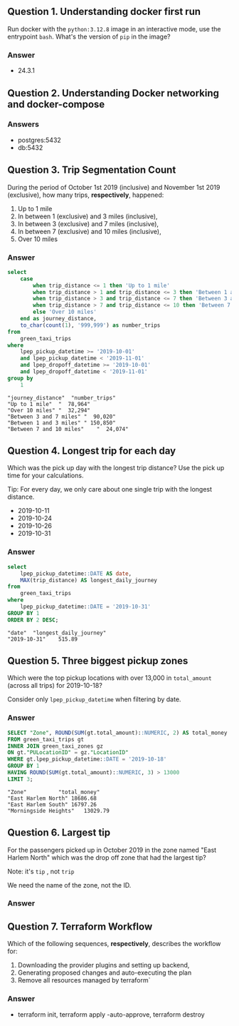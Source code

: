 ## Question 1. Understanding docker first run 

Run docker with the `python:3.12.8` image in an interactive mode, use the entrypoint `bash`.
What's the version of `pip` in the image?

### Answer 
- 24.3.1

## Question 2. Understanding Docker networking and docker-compose

### Answers

- postgres:5432
- db:5432

## Question 3. Trip Segmentation Count

During the period of October 1st 2019 (inclusive) and November 1st 2019 (exclusive), how many trips, **respectively**, happened:
1. Up to 1 mile
2. In between 1 (exclusive) and 3 miles (inclusive),
3. In between 3 (exclusive) and 7 miles (inclusive),
4. In between 7 (exclusive) and 10 miles (inclusive),
5. Over 10 miles

### Answer
```sql
select
    case
        when trip_distance <= 1 then 'Up to 1 mile'
        when trip_distance > 1 and trip_distance <= 3 then 'Between 1 and 3 miles'
        when trip_distance > 3 and trip_distance <= 7 then 'Between 3 and 7 miles'
        when trip_distance > 7 and trip_distance <= 10 then 'Between 7 and 10 miles'
        else 'Over 10 miles'
    end as journey_distance,
    to_char(count(1), '999,999') as number_trips
from
    green_taxi_trips
where
    lpep_pickup_datetime >= '2019-10-01'
    and lpep_pickup_datetime < '2019-11-01'
    and lpep_dropoff_datetime >= '2019-10-01'
    and lpep_dropoff_datetime < '2019-11-01'
group by
    1
```
```
"journey_distance"	"number_trips"
"Up to 1 mile"	"  78,964"
"Over 10 miles"	"  32,294"
"Between 3 and 7 miles"	"  90,020"
"Between 1 and 3 miles"	" 150,850"
"Between 7 and 10 miles"	"  24,074"
```

## Question 4. Longest trip for each day

Which was the pick up day with the longest trip distance?
Use the pick up time for your calculations.

Tip: For every day, we only care about one single trip with the longest distance. 

- 2019-10-11
- 2019-10-24
- 2019-10-26
- 2019-10-31

### Answer

```sql
select
    lpep_pickup_datetime::DATE AS date,
	MAX(trip_distance) AS longest_daily_journey
from
    green_taxi_trips
where
	lpep_pickup_datetime::DATE = '2019-10-31'
GROUP BY 1
ORDER BY 2 DESC;
```
```
"date"	"longest_daily_journey"
"2019-10-31"	515.89
```
## Question 5. Three biggest pickup zones

Which were the top pickup locations with over 13,000 in
`total_amount` (across all trips) for 2019-10-18?

Consider only `lpep_pickup_datetime` when filtering by date.

### Answer

```sql
SELECT "Zone", ROUND(SUM(gt.total_amount)::NUMERIC, 2) AS total_money
FROM green_taxi_trips gt
INNER JOIN green_taxi_zones gz
ON gt."PULocationID" = gz."LocationID"
WHERE gt.lpep_pickup_datetime::DATE = '2019-10-18'
GROUP BY 1
HAVING ROUND(SUM(gt.total_amount)::NUMERIC, 3) > 13000
LIMIT 3;
```
```
"Zone"			"total_money"
"East Harlem North"	18686.68
"East Harlem South"	16797.26
"Morningside Heights"	13029.79
```

## Question 6. Largest tip

For the passengers picked up in October 2019 in the zone
named "East Harlem North" which was the drop off zone that had
the largest tip?

Note: it's `tip` , not `trip`

We need the name of the zone, not the ID.

### Answer


## Question 7. Terraform Workflow

Which of the following sequences, **respectively**, describes the workflow for: 
1. Downloading the provider plugins and setting up backend,
2. Generating proposed changes and auto-executing the plan
3. Remove all resources managed by terraform`

### Answer

- terraform init, terraform apply -auto-approve, terraform destroy
